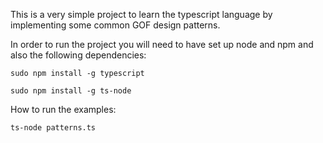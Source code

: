 This is a very simple project to learn the typescript language by implementing some common GOF design patterns.

In order to run the project you will need to have set up node and npm and also the following dependencies:

```sudo npm install -g typescript```

```sudo npm install -g ts-node```

How to run the examples:

```ts-node patterns.ts```
